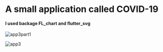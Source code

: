 # A small application called COVID-19

#### I used backage FL_chart and flutter_svg

![app3part1](https://github.com/Mohamed-Essam-Mohamed/covid_app3/assets/152906492/dfa50ce4-1918-48cb-b919-c25823c22fde)

![app3](https://github.com/Mohamed-Essam-Mohamed/covid_app3/assets/152906492/8cdb8450-45ea-4eee-b3b0-6695de205085)
